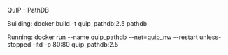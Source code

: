 QuIP - PathDB

Building:
docker build -t quip_pathdb:2.5 pathdb

Running:
docker run --name quip_pathdb --net=quip_nw --restart unless-stopped -itd -p 80:80 quip_pathdb:2.5

